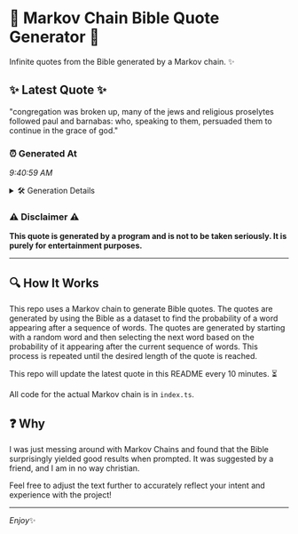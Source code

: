 # 📖 Markov Chain Bible Quote Generator 📖

Infinite quotes from the Bible generated by a Markov chain. ✨

## ✨ Latest Quote ✨
"congregation was broken up, many of the jews and religious proselytes followed paul and barnabas: who, speaking to them, persuaded them to continue in the grace of god."

### ⏰ Generated At
*9:40:59 AM*

<details>
    <summary>🛠️ Generation Details</summary>
    <p>
        <strong>🌱 Seed:</strong> congregation<br>
        <strong>🔄 Iterations:</strong> 27<br>
        <strong>📜 Context History:</strong><br>[ congregation ]: was<br>[ congregation, was ]: broken<br>[ congregation, was, broken ]: up,<br>[ congregation, was, broken, up, ]: many<br>[ congregation, was, broken, up,, many ]: of<br>[ congregation, was, broken, up,, many, of ]: the<br>[ was, broken, up,, many, of, the ]: jews<br>[ broken, up,, many, of, the, jews ]: and<br>[ up,, many, of, the, jews, and ]: religious<br>[ many, of, the, jews, and, religious ]: proselytes<br>[ of, the, jews, and, religious, proselytes ]: followed<br>[ the, jews, and, religious, proselytes, followed ]: paul<br>[ jews, and, religious, proselytes, followed, paul ]: and<br>[ and, religious, proselytes, followed, paul, and ]: barnabas:<br>[ religious, proselytes, followed, paul, and, barnabas: ]: who,<br>[ proselytes, followed, paul, and, barnabas:, who, ]: speaking<br>[ followed, paul, and, barnabas:, who,, speaking ]: to<br>[ paul, and, barnabas:, who,, speaking, to ]: them,<br>[ and, barnabas:, who,, speaking, to, them, ]: persuaded<br>[ barnabas:, who,, speaking, to, them,, persuaded ]: them<br>[ who,, speaking, to, them,, persuaded, them ]: to<br>[ speaking, to, them,, persuaded, them, to ]: continue<br>[ to, them,, persuaded, them, to, continue ]: in<br>[ them,, persuaded, them, to, continue, in ]: the<br>[ persuaded, them, to, continue, in, the ]: grace<br>[ them, to, continue, in, the, grace ]: of<br>[ to, continue, in, the, grace, of ]: god.<br>
    </p>
</details>

### ⚠️ Disclaimer ⚠️
**This quote is generated by a program and is not to be taken seriously. It is purely for entertainment purposes.**

---

## 🔍 How It Works

This repo uses a Markov chain to generate Bible quotes. The quotes are generated by using the Bible as a dataset to find the probability of a word appearing after a sequence of words. The quotes are generated by starting with a random word and then selecting the next word based on the probability of it appearing after the current sequence of words. This process is repeated until the desired length of the quote is reached.

This repo will update the latest quote in this README every 10 minutes. ⏳

All code for the actual Markov chain is in `index.ts`.

## ❓ Why

I was just messing around with Markov Chains and found that the Bible surprisingly yielded good results when prompted. 
It was suggested by a friend, and I am in no way christian.

Feel free to adjust the text further to accurately reflect your intent and experience with the project!

---

*Enjoy*✨
